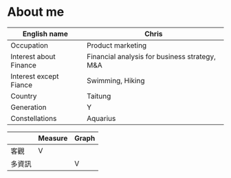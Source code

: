 # About me

|English name|Chris|
|----|----|
|Occupation|Product marketing|
|Interest about Finance|Financial analysis for business strategy, M&A|
|Interest except Fiance|Swimming, Hiking|
|Country|Taitung|
|Generation|Y|
|Constellations|Aquarius|


||Measure|Graph|
|---|---|---|
|客觀|V||
|多資訊||V|
